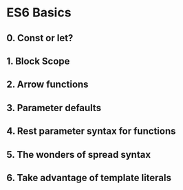 # ES6 Basics

## 0. Const or let? 

## 1. Block Scope 

## 2. Arrow functions 

## 3. Parameter defaults 

## 4. Rest parameter syntax for functions 

## 5. The wonders of spread syntax

## 6. Take advantage of template literals
